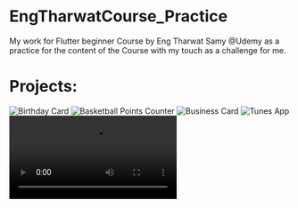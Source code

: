 # EngTharwatCourse_Practice
My work for Flutter beginner Course by Eng Tharwat Samy @Udemy as a practice for the content of the Course with my touch as a challenge for me.

# Projects:
![Birthday Card](Screenshot_1729196863.png)
![Basketball Points Counter](Screenshot_1729196320.png)
![Business Card](Screenshot_1729197217.png)
![Tunes App](Screenshot_1729198327.png)
<video controls src="Toku App.mp4" title="Title"></video>
